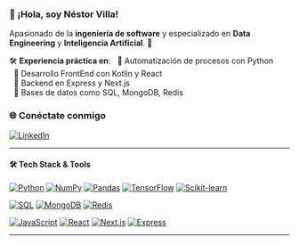 ### 👋 ¡Hola, soy Néstor Villa!

Apasionado de la **ingeniería de software** y especializado en **Data Engineering** y **Inteligencia Artificial**. 🚀

🛠️ **Experiencia práctica en**:
&nbsp;&nbsp;🔹 Automatización de procesos con Python  
&nbsp;&nbsp;🔹 Desarrollo FrontEnd con Kotlin y React  
&nbsp;&nbsp;🔹 Backend en Express y Next.js  
&nbsp;&nbsp;🔹 Bases de datos como SQL, MongoDB, Redis  

### 🌐 Conéctate conmigo

[![LinkedIn](https://img.shields.io/badge/-LinkedIn-0077B5?logo=linkedin&logoColor=white&style=flat-square)](https://www.linkedin.com/in/nestor-villa)

---

#### 🛠️ Tech Stack & Tools

[![Python](https://img.shields.io/badge/-Python-3776AB?logo=python&logoColor=white&style=flat-square)](https://www.python.org/)
[![NumPy](https://img.shields.io/badge/-NumPy-013243?logo=numpy&logoColor=white&style=flat-square)](https://numpy.org/)
[![Pandas](https://img.shields.io/badge/-Pandas-150458?logo=pandas&logoColor=white&style=flat-square)](https://pandas.pydata.org/)
[![TensorFlow](https://img.shields.io/badge/-TensorFlow-FF6F00?logo=tensorflow&logoColor=white&style=flat-square)](https://www.tensorflow.org/)
[![Scikit-learn](https://img.shields.io/badge/-Scikit%20Learn-F7931E?logo=scikit-learn&logoColor=white&style=flat-square)](https://scikit-learn.org/)

[![SQL](https://img.shields.io/badge/-SQL-4479A1?logo=postgresql&logoColor=white&style=flat-square)](https://www.postgresql.org/)
[![MongoDB](https://img.shields.io/badge/-MongoDB-47A248?logo=mongodb&logoColor=white&style=flat-square)](https://www.mongodb.com/)
[![Redis](https://img.shields.io/badge/-Redis-DC382D?logo=redis&logoColor=white&style=flat-square)](https://redis.io/)

[![JavaScript](https://img.shields.io/badge/-JavaScript-F7DF1E?logo=javascript&logoColor=black&style=flat-square)](https://developer.mozilla.org/en-US/docs/Web/JavaScript)
[![React](https://img.shields.io/badge/-React-61DAFB?logo=react&logoColor=black&style=flat-square)](https://reactjs.org/)
[![Next.js](https://img.shields.io/badge/-Next.js-000000?logo=nextdotjs&logoColor=white&style=flat-square)](https://nextjs.org/)
[![Express](https://img.shields.io/badge/-Express-000000?logo=express&logoColor=white&style=flat-square)](https://expressjs.com/)

---
